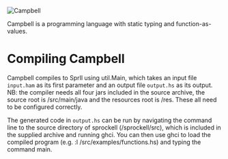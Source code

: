 ![Campbell](http://public.pieterbos.me/campbell.png)

Campbell is a programming language with static typing and function-as-values.

# Compiling Campbell
Campbell compiles to SprIl using util.Main, which takes an input file ```input.ham``` as its first parameter and an
output file ```output.hs``` as its output. NB: the compiler needs all four jars included in the source archive, the
source root is /src/main/java and the resources root is /res. These all need to be configured correctly.

The generated code in ```output.hs``` can be run by navigating the command line to
the source directory of sprockell (/sprockell/src), which is included in the supplied archive and running ghci. You
can then use ghci to load the compiled program (e.g. :l /src/examples/functions.hs) and typing the command main.